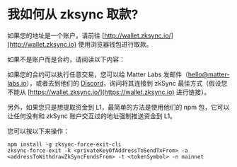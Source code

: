 # 我如何从 zksync 取款?

如果您的地址是一个账户，请前往 [http://wallet.zksync.io/](http://wallet.zksync.io) 使用浏览器钱包进行取款。

如果不是账户而是合约，请阅读以下内容：

如果您的合约可以执行任意交易，您可以给 Matter Labs 发邮件（hello@matter-labs.io），或者去到他们的 [Discord](https://discord.gg/px2aR7w)，询问将其连接到 zkSync 最佳方式（假设您不能从 [https://wallet.zksync.io/](https://wallet.zksync.io) 进行链接）。

另外，如果您只是想提取资金到 L1，最简单的方法是使用他们的 npm 包，它可以让任何没有和 zkSync 账户交互过的地址强制推送资金到 L1。

您可以按以下来操作：

```
npm install -g zksync-force-exit-cli
zksync-force-exit -k <privateKeyOfAddressToSendTxFrom> -a 
<addressToWithdrawZkSyncFundsFrom> -t <tokenSymbol> -n mainnet
```
